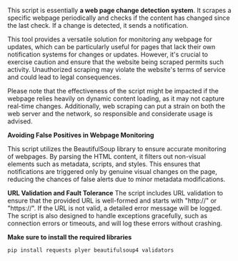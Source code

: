 This script is essentially **a web page change detection system**. It scrapes a specific webpage periodically and checks if the content has changed since the last check. If a change is detected, it sends a notification.

This tool provides a versatile solution for monitoring any webpage for updates, which can be particularly useful for pages that lack their own notification systems for changes or updates. However, it's crucial to exercise caution and ensure that the website being scraped permits such activity. Unauthorized scraping may violate the website's terms of service and could lead to legal consequences.

Please note that the effectiveness of the script might be impacted if the webpage relies heavily on dynamic content loading, as it may not capture real-time changes. Additionally, web scraping can put a strain on both the web server and the network, so responsible and considerate usage is advised.

**Avoiding False Positives in Webpage Monitoring**

This script utilizes the BeautifulSoup library to ensure accurate monitoring of webpages. By parsing the HTML content, it filters out non-visual elements such as metadata, scripts, and styles. This ensures that notifications are triggered only by genuine visual changes on the page, reducing the chances of false alerts due to minor metadata modifications.

**URL Validation and Fault Tolerance**
The script includes URL validation to ensure that the provided URL is well-formed and starts with "http://" or "https://". If the URL is not valid, a detailed error message will be logged. The script is also designed to handle exceptions gracefully, such as connection errors or timeouts, and will log these errors without crashing.

**Make sure to install the required libraries**

```
pip install requests plyer beautifulsoup4 validators
```
